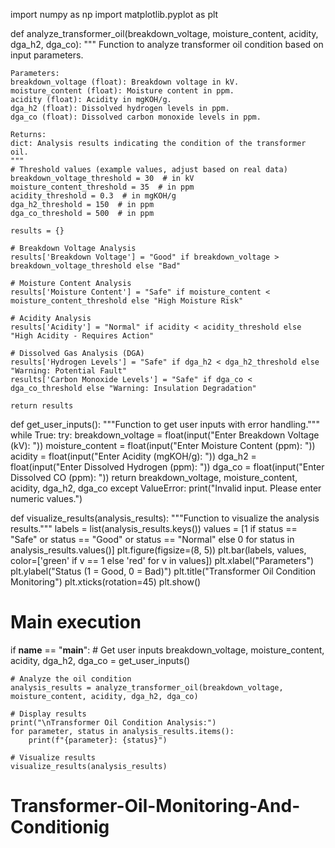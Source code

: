 import numpy as np
import matplotlib.pyplot as plt

def analyze_transformer_oil(breakdown_voltage, moisture_content, acidity, dga_h2, dga_co):
    """
    Function to analyze transformer oil condition based on input parameters.
    
    Parameters:
    breakdown_voltage (float): Breakdown voltage in kV.
    moisture_content (float): Moisture content in ppm.
    acidity (float): Acidity in mgKOH/g.
    dga_h2 (float): Dissolved hydrogen levels in ppm.
    dga_co (float): Dissolved carbon monoxide levels in ppm.
    
    Returns:
    dict: Analysis results indicating the condition of the transformer oil.
    """
    # Threshold values (example values, adjust based on real data)
    breakdown_voltage_threshold = 30  # in kV
    moisture_content_threshold = 35  # in ppm
    acidity_threshold = 0.3  # in mgKOH/g
    dga_h2_threshold = 150  # in ppm
    dga_co_threshold = 500  # in ppm
    
    results = {}
    
    # Breakdown Voltage Analysis
    results['Breakdown Voltage'] = "Good" if breakdown_voltage > breakdown_voltage_threshold else "Bad"
    
    # Moisture Content Analysis
    results['Moisture Content'] = "Safe" if moisture_content < moisture_content_threshold else "High Moisture Risk"
    
    # Acidity Analysis
    results['Acidity'] = "Normal" if acidity < acidity_threshold else "High Acidity - Requires Action"
    
    # Dissolved Gas Analysis (DGA)
    results['Hydrogen Levels'] = "Safe" if dga_h2 < dga_h2_threshold else "Warning: Potential Fault"
    results['Carbon Monoxide Levels'] = "Safe" if dga_co < dga_co_threshold else "Warning: Insulation Degradation"
    
    return results

def get_user_inputs():
    """Function to get user inputs with error handling."""
    while True:
        try:
            breakdown_voltage = float(input("Enter Breakdown Voltage (kV): "))
            moisture_content = float(input("Enter Moisture Content (ppm): "))
            acidity = float(input("Enter Acidity (mgKOH/g): "))
            dga_h2 = float(input("Enter Dissolved Hydrogen (ppm): "))
            dga_co = float(input("Enter Dissolved CO (ppm): "))
            return breakdown_voltage, moisture_content, acidity, dga_h2, dga_co
        except ValueError:
            print("Invalid input. Please enter numeric values.")

def visualize_results(analysis_results):
    """Function to visualize the analysis results."""
    labels = list(analysis_results.keys())
    values = [1 if status == "Safe" or status == "Good" or status == "Normal" else 0 for status in analysis_results.values()]
    plt.figure(figsize=(8, 5))
    plt.bar(labels, values, color=['green' if v == 1 else 'red' for v in values])
    plt.xlabel("Parameters")
    plt.ylabel("Status (1 = Good, 0 = Bad)")
    plt.title("Transformer Oil Condition Monitoring")
    plt.xticks(rotation=45)
    plt.show()

# Main execution
if __name__ == "__main__":
    # Get user inputs
    breakdown_voltage, moisture_content, acidity, dga_h2, dga_co = get_user_inputs()
    
    # Analyze the oil condition
    analysis_results = analyze_transformer_oil(breakdown_voltage, moisture_content, acidity, dga_h2, dga_co)

    # Display results
    print("\nTransformer Oil Condition Analysis:")
    for parameter, status in analysis_results.items():
        print(f"{parameter}: {status}")

    # Visualize results
    visualize_results(analysis_results)
# Transformer-Oil-Monitoring-And-Conditionig
